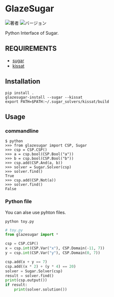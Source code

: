 # GlazeSugar

![著者](https://img.shields.io/badge/author-Kosuge-blueviolet)
![バージョン](https://img.shields.io/badge/version-0.0.1-blue)

Python Interface of Sugar.

## REQUIREMENTS
+ [sugar](https://gitlab.com/cspsat/prog-sugar)
+ [kissat](https://github.com/arminbiere/kissat)


## Installation
```commandline
pip install .
glazesugar-install --sugar --kissat
export PATH=$PATH:~/.sugar_solvers/kissat/build
```

## Usage
### commandline
```commandline
$ python
>>> from glazesugar import CSP, Sugar
>>> csp = CSP.CSP()
>>> a = csp.bool(CSP.Bool("a"))
>>> b = csp.bool(CSP.Bool("b"))
>>> csp.add(CSP.And(a, b))
>>> solver = Sugar.Solver(csp)
>>> solver.find()
True
>>> csp.add(CSP.Not(a))
>>> solver.find()
False
```

### Python file
You can alse use pyhton files.
```commandline
python toy.py
```

```python:toy.py
# toy.py
from glazesugar import *

csp = CSP.CSP()
x = csp.int(CSP.Var("x"), CSP.Domain(-11, 7))
y = csp.int(CSP.Var("y"), CSP.Domain(0, 7))

csp.add(x + y == 7)
csp.add((x * 2) + (y * 4) == 20)
solver = Sugar.Solver(csp)
result = solver.find()
print(csp.output())
if result:
    print(solver.solution())
```
